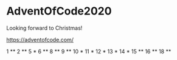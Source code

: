 # AdventOfCode2020
Looking forward to Christmas!

https://adventofcode.com/


1 **
2 **
5 *
6 **
8 **
9 **
10 *
11 *
12 *
13 *
14 *
15 **
16 **
18 **
